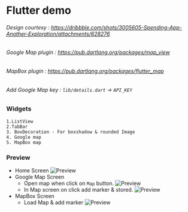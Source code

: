# Flutter demo

###### Design courtesy : https://dribbble.com/shots/3005605-Spending-App-Another-Exploration/attachments/628276
###### Google Map plugin : https://pub.dartlang.org/packages/map_view
###### MapBox plugin : https://pub.dartlang.org/packages/flutter_map

###### Add Google Map key : `lib/details.dart` -> `API_KEY`

### Widgets
    1.ListView
    2.TabBar
    3. BoxDecoration - For boxshadow & rounded Image
    4. Google map
    5. MapBox map
### Preview
-  Home Screen
    ![Preview](http://demo.hupp.in/hupp-files/demo1.gif)
-  Google Map Screen
    - Open map when click on `Map` button.
    ![Preview](http://demo.hupp.in/hupp-files/map1.png)
    - In Map screen on click add marker & stored.
    ![Preview](http://demo.hupp.in/hupp-files/map3.png)
-  MapBox Screen
    - Load Map & add marker
    ![Preview](http://demo.hupp.in/hupp-files/map2.png)



